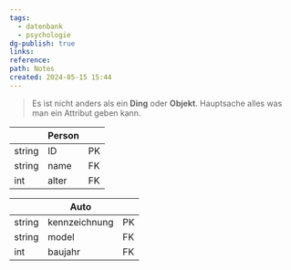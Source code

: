 ```yaml
---
tags:
  - datenbank
  - psychologie
dg-publish: true
links: 
reference: 
path: Notes
created: 2024-05-15 15:44
---
```

> Es ist nicht anders als ein **Ding** oder **Objekt**.
> Hauptsache alles was man ein Attribut geben kann.

|        | Person |     |
| ------ | ------ | --- |
| string | ID     | PK  |
| string | name   | FK  |
| int    | alter  | FK  |

|        | Auto          |     |
| ------ | ------------- | --- |
| string | kennzeichnung | PK  |
| string | model         | FK  |
| int    | baujahr       | FK  |
